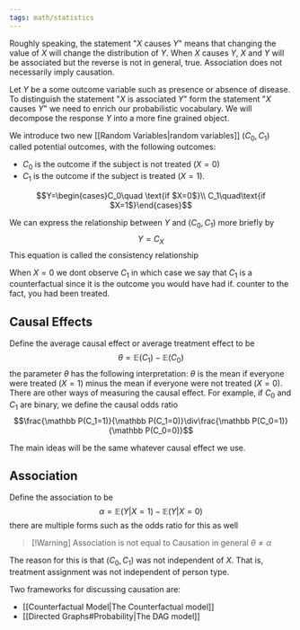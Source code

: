 ```yaml
---
tags: math/statistics
---
```

Roughly speaking, the statement "$X$ causes $Y$" means that changing the value of $X$ will change the distribution of $Y$. When $X$ causes $Y$, $X$ and $Y$ will be associated but the reverse is not in general, true. Association does not necessarily imply causation.

Let $Y$ be a some outcome variable such as presence or absence of disease. To distinguish the statement "$X$ is associated $Y$" form the statement "$X$ causes $Y$" we need to enrich our probabilistic vocabulary. We will decompose the response $Y$ into a more fine grained object.

We introduce two new [[Random Variables|random variables]] $(C_0,C_1)$ called potential outcomes, with the following outcomes:
- $C_0$ is the outcome if the subject is not treated ($X=0$)
- $C_1$ is the outcome if the subject is treated $(X=1)$. 

$$Y=\begin{cases}C_0\quad \text{if $X=0$}\\ C_1\quad\text{if $X=1$}\end{cases}$$

We can express the relationship between $Y$ and $(C_0,C_1)$ more briefly by
$$Y=C_X$$
This equation is called the consistency relationship

When $X=0$ we dont observe $C_1$ in which case we say that $C_1$ is a counterfactual since it is the outcome you would have had if. counter to the fact, you had been treated.

## Causal Effects
Define the average causal effect or average treatment effect to be 
$$\theta=\mathbb E(C_1)-\mathbb E(C_0)$$
the parameter $\theta$ has the following interpretation: $\theta$ is the mean if everyone were treated $(X=1)$ minus the mean if everyone were not treated ($X=0$). There are other ways of measuring the causal effect. For example, if $C_0$ and $C_1$ are binary, we define the causal odds ratio
$$\frac{\mathbb P(C_1=1)}{\mathbb P(C_1=0)}\div\frac{\mathbb P(C_0=1)}{\mathbb P(C_0=0)}$$

The main ideas will be the same whatever causal effect we use.

## Association
Define the association to be 
$$\alpha =\mathbb E(Y|X=1)-\mathbb E(Y|X=0)$$
there are multiple forms such as the odds ratio for this as well


> [!Warning] Association is not equal to Causation
> in general $\theta\ne\alpha$

The reason for this is that $(C_0, C_1)$ was not independent of $X$. That is, treatment assignment was not independent of person type.

Two frameworks for discussing causation are:
- [[Counterfactual Model|The Counterfactual model]]
- [[Directed Graphs#Probability|The DAG model]]
